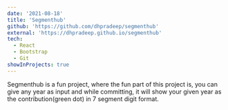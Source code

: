 ```yaml
---
date: '2021-08-18'
title: 'Segmenthub'
github: 'https://github.com/dhpradeep/segmenthub'
external: 'https://dhpradeep.github.io/segmenthub'
tech:
  - React
  - Bootstrap
  - Git
showInProjects: true
---
```


Segmenthub is a fun project, where the fun part of this project is, you can give any year as input and while committing, it will show your given year as the contribution(green dot) in 7 segment digit format.

